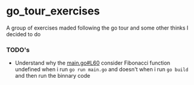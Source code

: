 # go_tour_exercises
A group of exercises maded following the go tour and some other thinks I decided to do

### TODO's

- Understand why the [main.go#L60](https://github.com/Evndroo/go_tour_exercises/blob/main/main.go#L60) consider Fibonacci function undefined when i run `go run main.go` and doesn't when i run `go build` and then run the binnary code

